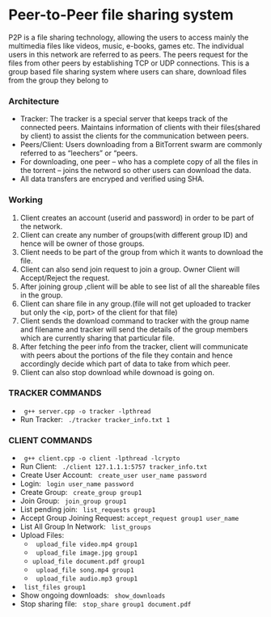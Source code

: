 # Peer-to-Peer file sharing system

P2P is a file sharing technology, allowing the users to access mainly the multimedia files like videos, music, e-books, games etc. The individual users in this network are referred to as peers. The peers request for the files from other peers by establishing TCP or UDP connections. This is a group based file sharing system where users can share, download files from the group they belong to

### Architecture
- Tracker: The tracker is a special server that keeps track of the connected peers. Maintains information of clients with their files(shared by client) to assist the clients for the communication between peers.
- Peers/Client: Users downloading from a BitTorrent swarm are commonly referred to as “leechers” or “peers. 
- For downloading, one peer – who has a complete copy of all the files in the torrent – joins the netword so other users can download the data.
- All data transfers are encryped and verified using SHA.

### Working
1. Client creates an account (userid and password) in order to be part of the network.
2. Client can create any number of groups(with different group ID) and hence will be owner of those groups.
3. Client needs to be part of the group from which it wants to download the file.
4. Client can also send join request to join a group. Owner Client will Accept/Reject the request.
5. After joining group ,client will be able to see list of all the shareable files in the group.
6. Client can share file in any group.(file will not get uploaded to tracker but only the <ip, port> of the client for that file)
7. Client sends the download command to tracker with the group name and filename and tracker will send the details of the group members which are currently sharing that particular file.
8. After fetching the peer info from the tracker, client will communicate with peers about the portions of the file they contain and hence accordingly decide which part of data to take from which peer.
9. Client can also stop download while downoad is going on.

### TRACKER COMMANDS


- ``` g++ server.cpp -o tracker -lpthread``` 
- Run Tracker: ``` ./tracker tracker_info.txt 1``` 


### CLIENT COMMANDS 

- ``` g++ client.cpp -o client -lpthread -lcrypto``` 
- Run Client: ``` ./client 127.1.1.1:5757 tracker_info.txt``` 
- Create User Account: ``` create_user user_name password``` 
- Login: ``` login user_name password``` 
- Create Group: ``` create_group group1``` 
- Join Group: ``` join_group group1``` 
- List pending join: ``` list_requests group1``` 
- Accept Group Joining Request: ``` accept_request group1 user_name	``` 
- List All Group In Network: ``` list_groups``` 
- Upload Files:
  - ``` upload_file video.mp4 group1``` 
  - ``` upload_file image.jpg group1``` 
  - ``` upload_file document.pdf group1	``` 
  - ``` upload_file song.mp4 group1``` 
  - ``` upload_file audio.mp3 group1``` 
- ``` list_files group1``` 
- Show ongoing downloads: ``` show_downloads``` 
- Stop sharing file: ``` stop_share group1 document.pdf``` 

